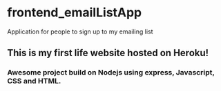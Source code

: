 # frontend_emailListApp
Application for people to sign up to my emailing list

## This is my first life website hosted on Heroku!
### Awesome project build on Nodejs using express, Javascript, CSS and HTML.
